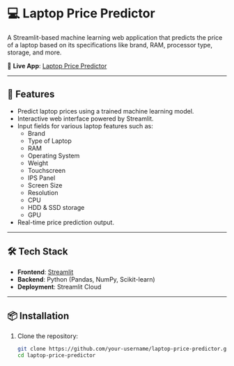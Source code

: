 # 💻 Laptop Price Predictor

A Streamlit-based machine learning web application that predicts the price of a laptop based on its specifications like brand, RAM, processor type, storage, and more.

🔗 **Live App**: [Laptop Price Predictor](https://daniyal-laptop-price-prediction.streamlit.app/)

---

## 🚀 Features

- Predict laptop prices using a trained machine learning model.
- Interactive web interface powered by Streamlit.
- Input fields for various laptop features such as:
  - Brand
  - Type of Laptop
  - RAM
  - Operating System
  - Weight
  - Touchscreen
  - IPS Panel
  - Screen Size
  - Resolution
  - CPU
  - HDD & SSD storage
  - GPU
- Real-time price prediction output.

---

## 🛠 Tech Stack

- **Frontend**: [Streamlit](https://streamlit.io/)
- **Backend**: Python (Pandas, NumPy, Scikit-learn)
- **Deployment**: Streamlit Cloud

---

## 📦 Installation

1. Clone the repository:
   ```bash
   git clone https://github.com/your-username/laptop-price-predictor.git
   cd laptop-price-predictor
